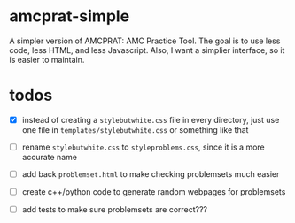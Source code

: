 # amcprat-simple
A simpler version of AMCPRAT: AMC Practice Tool. The goal is to use
less code, less HTML, and less Javascript. Also, I want a simplier
interface, so it is easier to maintain.

# todos
- [x] instead of creating a `stylebutwhite.css` file in every directory, just use one file in `templates/stylebutwhite.css` or something like that
- [ ] rename `stylebutwhite.css` to `styleproblems.css`, since it is a more accurate name
- [ ] add back `problemset.html` to make checking problemsets much easier
- [ ] create c++/python code to generate random webpages for problemsets
- [ ] add tests to make sure problemsets are correct???

